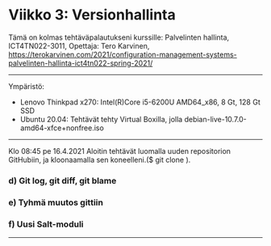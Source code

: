 # Viikko 3: Versionhallinta

Tämä on kolmas tehtäväpalautukseni kurssille:
Palvelinten hallinta, ICT4TN022-3011,
Opettaja: Tero Karvinen,
https://terokarvinen.com/2021/configuration-management-systems-palvelinten-hallinta-ict4tn022-spring-2021/

--------------

Ympäristö:
- Lenovo Thinkpad x270: Intel(R)Core i5-6200U AMD64_x86, 8 Gt, 128 Gt SSD
- Ubuntu 20.04: Tehtävät tehty Virtual Boxilla, jolla debian-live-10.7.0-amd64-xfce+nonfree.iso

---------
Klo 08:45 pe 16.4.2021
Aloitin tehtävät luomalla uuden repositorion GitHubiin, ja kloonaamalla
sen koneelleni.($ git clone <repositorion osoite>).
### d) Git log, git diff, git blame
### e) Tyhmä muutos gittiin
### f) Uusi Salt-moduli 

----

